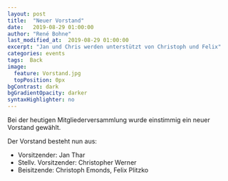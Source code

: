 ```yaml
---
layout: post
title:  "Neuer Vorstand"
date:   2019-08-29 01:00:00
author: "René Bohne"
last_modified_at:  2019-08-29 01:00:00
excerpt: "Jan und Chris werden unterstützt von Christoph und Felix"
categories: events
tags:  Back
image:
  feature: Vorstand.jpg
  topPosition: 0px
bgContrast: dark
bgGradientOpacity: darker
syntaxHighlighter: no
---
```

Bei der heutigen Mitgliederversammlung wurde einstimmig ein neuer Vorstand gewählt.

<div class="img img--fullContainer img--14xLeading" style="background-image: url({{ site.baseurl_featured_img }}Vorstand.jpg);"></div>

Der Vorstand besteht nun aus:

* Vorsitzender: Jan Thar
* Stellv. Vorsitzender: Christopher Werner
* Beisitzende: Christoph Emonds, Felix Plitzko
